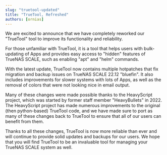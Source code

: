 ```yaml
---
slug: "truetool-updated"
title: "TrueTool, Refreshed"
authors: [ornias]
---
```

We are excited to announce that we have completely reworked our "TrueTool" tool to improve its functionality and reliability.

For those unfamiliar with TrueTool, it is a tool that helps users with bulk-updating of Apps and provides easy access to "hidden" features of TrueNAS SCALE, such as enabling "apt" and "helm" commands.

With the latest update, TrueTool now contains multiple hotpatches that fix migration and backup issues on TrueNAS SCALE 22.12 "bluefin". It also includes improvements for slower systems with lots of Apps, as well as the removal of colors that were not looking nice in email output.

Many of these changes were made possible thanks to the HeavyScript project, which was started by former staff member "HeavyBullets" in 2022. The HeavyScript project has made numerous improvements to the original (then python-based) TrueTool code, and we have made sure to port as many of these changes back to TrueTool to ensure that all of our users can benefit from them.

Thanks to all these changes, TrueTool is now more reliable than ever and will continue to provide solid updates and backups for our users. We hope that you will find TrueTool to be an invaluable tool for managing your TrueNAS SCALE system as well.
